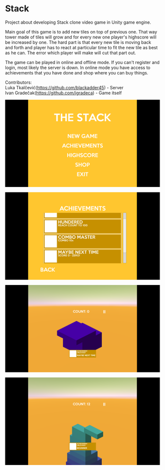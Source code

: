 # Stack
Project about developing Stack clone video game in Unity game engine.

Main goal of this game is to add new tiles on top of previous one. That way tower made of tiles will grow and for every new one player's highscore will be increased by one. The hard part is that every new tile is moving back and forth and player has to react at particular time to fit the new tile as best as he can. The error which player will make will cut that part out.

The game can be played in online and offline mode. If you can't register and login, most likely the server is down. In online mode you have access to achievements that you have done and shop where you can buy things.

Contributors:  
Luka Tkalčević(https://github.com/blackadder45) - Server  
Ivan Gradečak(https://github.com/igradeca) - Game itself  

![alt text](https://github.com/igradeca/RIUPS-RIT-Gradecak-Tkalcevic/blob/master/stack1.png)

![alt text](https://github.com/igradeca/RIUPS-RIT-Gradecak-Tkalcevic/blob/master/stack2.png)

![alt text](https://github.com/igradeca/RIUPS-RIT-Gradecak-Tkalcevic/blob/master/stack3.png)

![alt text](https://github.com/igradeca/RIUPS-RIT-Gradecak-Tkalcevic/blob/master/stack4.png)
